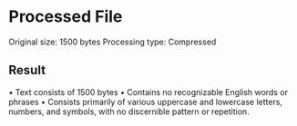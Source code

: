 # Processed File

Original size: 1500 bytes
Processing type: Compressed

## Result

• Text consists of 1500 bytes
• Contains no recognizable English words or phrases
• Consists primarily of various uppercase and lowercase letters, numbers, and symbols, with no discernible pattern or repetition.